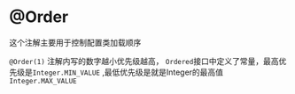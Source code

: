 # @Order
  这个注解主要用于控制配置类加载顺序
  
  `@Order(1)` 注解内写的数字越小优先级越高， `Ordered`接口中定义了常量，最高优先级是`Integer.MIN_VALUE`
  ,最低优先级是就是Integer的最高值`Integer.MAX_VALUE`

